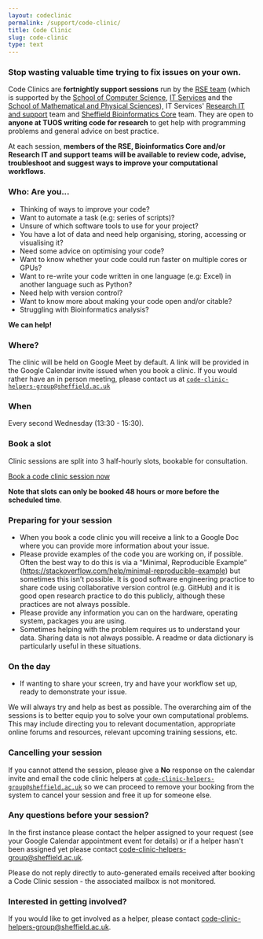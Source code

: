 ```yaml
---
layout: codeclinic
permalink: /support/code-clinic/
title: Code Clinic
slug: code-clinic
type: text
---
```


### Stop wasting valuable time trying to fix issues on your own.

Code Clinics are **fortnightly support sessions** run by the [RSE team](https://rse.shef.ac.uk) (which is supported by the [School of Computer Science](https://www.sheffield.ac.uk/dcs), [IT Services](https://www.sheffield.ac.uk/departments/it-services) and the [School of Mathematical and Physical Sciences](https://www.sheffield.ac.uk/mps)), IT Services' [Research IT and support](https://www.sheffield.ac.uk/it-services/research) team and [Sheffield Bioinformatics Core](https://sbc.shef.ac.uk) team.
They are open to **anyone at TUOS writing code for research** to get help with programming problems and general advice on best practice.

At each session, **members of the RSE, Bioinformatics Core and/or Research IT and support teams will be available to review code, advise, troubleshoot and
suggest ways to improve your computational workflows**.

### Who: Are you...

  - Thinking of ways to improve your code?
  - Want to automate a task (e.g: series of scripts)?
  - Unsure of which software tools to use for your project?
  - You have a lot of data and need help organising, storing, accessing or visualising it?
  - Need some advice on optimising your code?
  - Want to know whether your code could run faster on multiple cores or GPUs?
  - Want to re-write your code written in one language (e.g: Excel) in another language such as Python?
  - Need help with version control?
  - Want to know more about making your code open and/or citable?
  - Struggling with Bioinformatics analysis?

**We can help!**

### Where?

The clinic will be held on Google Meet by default.
A link will be provided in the Google Calendar invite issued when you book a clinic.
If you would rather have an in person meeting, please contact us at [`code-clinic-helpers-group@sheffield.ac.uk`](mailto:)

### When

Every second Wednesday (13:30 - 15:30).

### Book a slot

Clinic sessions are split into 3 half-hourly slots, bookable for consultation.

<a href="https://goo.gl/forms/5MVy0jM6xQhWlpmn1" class="btn btn-primary">Book a code clinic session now</a>

**Note that slots can only be booked 48 hours or more before the scheduled time**.

### Preparing for your session

- When you book a code clinic you will receive a link to a Google Doc where you can provide more information about your issue.  
- Please provide examples of the code you are working on, if possible. Often the best way to do this is via a “Minimal, Reproducible Example” (<https://stackoverflow.com/help/minimal-reproducible-example>) but sometimes this isn’t possible. It is good software engineering practice to share code using collaborative version control (e.g. GitHub) and it is good open research practice to do this publicly, although these practices are not always possible.
- Please provide any information you can on the hardware, operating system, packages you are using.  
- Sometimes helping with the problem requires us to understand your data. Sharing data is not always possible. A readme or data dictionary is particularly useful in these situations.  

### On the day

  - If wanting to share your screen, try and have your workflow set up,
    ready to demonstrate your issue.

We will always try and help as best as possible.
The overarching aim of the sessions is to better equip you to solve your own computational problems.
This may include directing you to relevant documentation, appropriate online forums and resources,
relevant upcoming training sessions, etc.

### Cancelling your session

If you cannot attend the session, please give a **No** response on the calendar invite and email the code clinic helpers at 
[`code-clinic-helpers-group@sheffield.ac.uk`](mailto:) so we can proceed to remove your booking from the system to cancel your session
and free it up for someone else.

### Any questions before your session?

In the first instance please contact the helper assigned to your request (see your Google Calendar appointment event for details)
or if a helper hasn't been assigned yet please contact <code-clinic-helpers-group@sheffield.ac.uk>.

Please do not reply directly to auto-generated emails received after booking a Code Clinic session - the associated mailbox is not monitored.

### Interested in getting involved?

If you would like to get involved as a helper, please contact <code-clinic-helpers-group@sheffield.ac.uk>.
